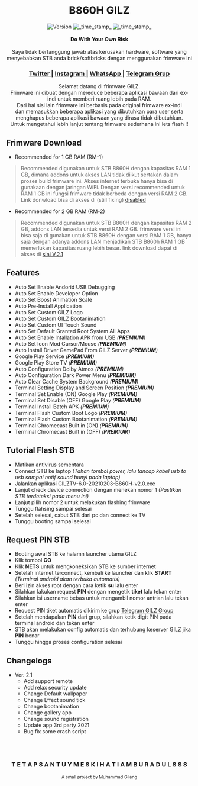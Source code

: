 <h1 align="center">B860H GILZ</h1>

<div align="center">
  <!-- Version -->
    <img src="https://img.shields.io/badge/Version-2.0-blue.svg?longCache=true&style=flat-square"
      alt="Version" />
  <!-- Last Updated -->
    <img src="https://img.shields.io/badge/Updated-Feb 3, 2021-orange.svg?longCache=true&style=flat-square"
      alt="_time_stamp_" />
  <!-- Status -->
    <img src="https://img.shields.io/badge/Status-Stable-green.svg?longCache=true&style=flat-square"
      alt="_time_stamp_" />
</div>

<br />
<div align="center">
  <strong>Do With Your Own Risk</strong>
</div>
<br />
<div align="center">
  Saya tidak bertanggung jawab atas kerusakan hardware, software yang menyebabkan STB anda brick/softbricks dengan menggunakan frimware ini
</div>

<div align="center">
  <h3>
    <a href="https://twitter.com/mgilanmg">
      Twitter
    </a>
    <span> | </span>
    <a href="https://instagram.com/mgilangmg">
      Instagram
    </a>
    <span> | </span>
    <a href="https://wa.me/6282284351277">
      WhatsApp
    </a>
    <span> | </span>
    <a href="https://t.me/gilzgroup">
      Telegram Grup
    </a>
  </h3>
</div>

<div align="center">
  Selamat datang di frimware GILZ.
</div>

<div align="center">
  Frimware ini dibuat dengan mereduce beberapa aplikasi bawaan dari ex-indi untuk memberi ruang lebih pada RAM.
</div>

<div align="center">
  Dari hal sisi lain frimware ini berbasis pada original frimware ex-indi
</div>

<div align="center">
  dan memasukkan beberapa aplikasi yang dibutuhkan para user serta menghapus beberapa aplikasi bawaan yang dirasa tidak dibutuhkan.
</div>

<div align="center">
  Untuk mengetahui lebih lanjut tentang frimware sederhana ini lets flash !!
</div>

## Frimware Download
   + Recommended for 1 GB RAM (RM-1)
> Recommended digunakan untuk STB B860H dengan kapasitas RAM 1 GB, dimana addons untuk akses LAN tidak diikut sertakan dalam proses build frimware ini. Akses internet terbuka hanya bisa di gunakaan dengan jaringan WiFi. Dengan versi recommended untuk RAM 1 GB ini fungsi frimware tidak berbeda dengan versi RAM 2 GB. Link donwload bisa di akses di (still fixing) [disabled](https://seranking.com/blog/wp-content/uploads/2021/01/404_01-min.jpg)
  
   + Recommended for 2 GB RAM (RM-2)
> Recommended digunakan untuk STB B860H dengan kapasitas RAM 2 GB, addons LAN tersedia untuk versi RAM 2 GB. frimware versi ini bisa saja di gunakan untuk STB B860H dengan versi RAM 1 GB, hanya saja dengan adanya addons LAN menjadikan STB B860h RAM 1 GB memerlukan kapasitas ruang lebih besar. link download dapat di akses di [sini V.2.1](https://www.mediafire.com/file/4vubd3frp6lu585/GILZTV-6.0-20210423-B860H-v2.1_RM2.exe/file)   


Features
------
- Auto Set Enable Andorid USB Debugging
- Auto Set Enable Developer Option
- Auto Set Boost Animation Scale
- Auto Pre-Install Application
- Auto Set Custom GILZ Logo
- Auto Set Custom GILZ Bootanimation
- Auto Set Custom UI Touch Sound
- Auto Set Default Granted Root System All Apps
- Auto Set Enable Intallation APK from USB _(**PREMIUM**)_
- Auto Set Icon Mod Cursor/Mouse _(**PREMIUM**)_
- Auto Install Driver GamePad From GILZ Server _(**PREMIUM**)_
- Google Play Service _(**PREMIUM**)_
- Google Play Store TV _(**PREMIUM**)_
- Auto Configuration Dolby Atmos _(**PREMIUM**)_
- Auto Configuration Dark Power Menu _(**PREMIUM**)_
- Auto Clear Cache System Background _(**PREMIUM**)_
- Terminal Setting Display and Screen Position _(**PREMIUM**)_
- Terminal Set Enable (ON) Google Play _(**PREMIUM**)_
- Terminal Set Disable (OFF) Google Play _(**PREMIUM**)_
- Terminal Install Batch APK _(**PREMIUM**)_
- Terminal Flash Custom Boot Logo _(**PREMIUM**)_
- Terminal Flash Custom Bootanimation _(**PREMIUM**)_
- Terminal Chromecast Built in (ON) _(**PREMIUM**)_
- Terminal Chromecast Built in (OFF) _(**PREMIUM**)_

Tutorial Flash STB
------
- Matikan antivirus sementara
- Connect STB ke laptop _(Tahan tombol power, lalu tancap kabel usb to usb sampai notif sound bunyi pada laptop)_
- Jalankan aplikasi GILZTV-6.0-20210203-B860H-v2.0.exe
- Lanjut check device connection dengan menekan nomor 1 _(Pastikan STB terdeteksi pada menu ini)_
- Lanjut pilih nomor 2 untuk melakukan flashing frimware
- Tunggu flahsing sampai selesai
- Setelah selesai, cabut STB dari pc dan connect ke TV
- Tunggu booting sampai selesai

Request PIN STB
------
- Booting awal STB ke halamn launcher utama GILZ
- Klik tombol **GO**
- Klik **NETS** untuk mengkoneksikan STB ke sumber internet
- Setelah internet terconnect, kembali ke launcher dan klik **START** _(Terminal android akan terbuka automatis)_
- Beri izin akses root dengan cara ketik __su__ lalu enter
- Silahkan lakukan request **PIN** dengan mengetik __tiket__ lalu tekan enter
- Silahkan isi username bebas untuk mengambil nomor antrian lalu tekan enter
- Request PIN tiket automatis dikirim ke grup [Telegram GILZ Group](https://t.me/gilzgroup)
- Setelah mendapakan **PIN** dari grup, silahkan ketik digit PIN pada terminal android dan tekan enter
- STB akan melakukan config automatis dan terhubung keserver GILZ jika **PIN** benar
- Tunggu hingga proses configuration selesai

Changelogs
------
- Ver. 2.1
  - Add support remote
  - Add relax security update
  - Change Default wallpaper
  - Change Effect sound tick
  - Change bootanimation
  - Change gallery app
  - Change sound registration
  - Update app 3rd party 2021
  - Bug fix some crash script



<br />
<br />
<div align="center">
  <h3>T E T A P  S A N T U Y  M E S K I  H A T I  A M B U R A D U L S S S </h3>
  <sub>A small project by Muhammad Gilang
</div>










